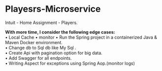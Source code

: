 # Playesrs-Microservice

Intuit - Home Assignment - Players.


<b>With more time, I consider the following edge cases:</b><br/>
• Local Cache
• monitor
• Run the Spring project in a containerized Java & Maven Docker environment.<br/>
• Change db to Sql db like My Sql .<br/>
• Create Api with pagination option for big data.<br/>
• Add Swagger for all endpoints.<br/>
• Writing Aspect for exceptions using Spring Aop.(monitor logs)<br/>
